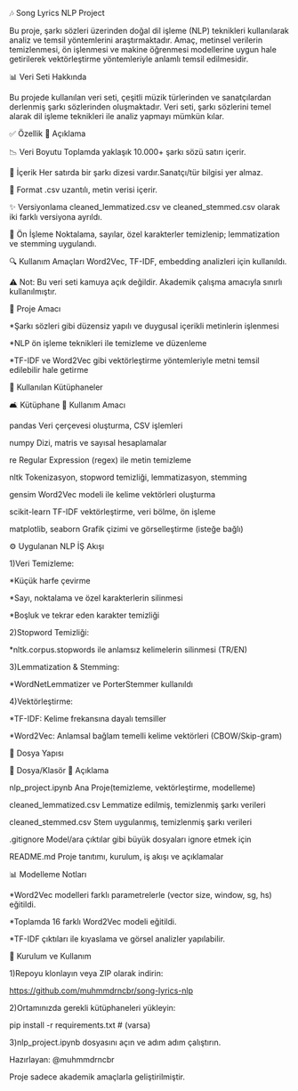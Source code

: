 🎶 Song Lyrics NLP Project

Bu proje, şarkı sözleri üzerinden doğal dil işleme (NLP) teknikleri kullanılarak analiz ve temsil yöntemlerini araştırmaktadır. Amaç, metinsel verilerin temizlenmesi, ön işlenmesi ve makine öğrenmesi modellerine uygun hale getirilerek vektörleştirme yöntemleriyle anlamlı temsil edilmesidir.

📊 Veri Seti Hakkında

Bu projede kullanılan veri seti, çeşitli müzik türlerinden ve sanatçılardan derlenmiş şarkı sözlerinden oluşmaktadır. Veri seti, şarkı sözlerini temel alarak dil işleme teknikleri ile analiz yapmayı mümkün kılar.



✅ Özellik                     📄 Açıklama

📉 Veri Boyutu                 Toplamda yaklaşık 10.000+ şarkı sözü satırı içerir.

📂 İçerik                      Her satırda bir şarkı dizesi vardır.Sanatçı/tür bilgisi yer almaz.

📅 Format                      .csv uzantılı, metin verisi içerir.

✨ Versiyonlama                cleaned_lemmatized.csv ve cleaned_stemmed.csv olarak iki farklı versiyona ayrıldı.

🦜 Ön İşleme                   Noktalama, sayılar, özel karakterler temizlenip; lemmatization ve stemming uygulandı.

🔍 Kullanım Amaçları            Word2Vec, TF-IDF, embedding analizleri için kullanıldı.




⚠️ Not: Bu veri seti kamuya açık değildir. Akademik çalışma amacıyla sınırlı kullanılmıştır.



🧠 Proje Amacı

*Şarkı sözleri gibi düzensiz yapılı ve duygusal içerikli metinlerin işlenmesi

*NLP ön işleme teknikleri ile temizleme ve düzenleme

*TF-IDF ve Word2Vec gibi vektörleştirme yöntemleriyle metni temsil edilebilir hale getirme


🧰️ Kullanılan Kütüphaneler

🛋️ Kütüphane                 🌟 Kullanım Amacı

pandas                        Veri çerçevesi oluşturma, CSV işlemleri

numpy                         Dizi, matris ve sayısal hesaplamalar

re                            Regular Expression (regex) ile metin temizleme

nltk                          Tokenizasyon, stopword temizliği, lemmatizasyon, stemming

gensim                        Word2Vec modeli ile kelime vektörleri oluşturma

scikit-learn                  TF-IDF vektörleştirme, veri bölme, ön işleme

matplotlib, seaborn           Grafik çizimi ve görselleştirme (isteğe bağlı)



⚙️ Uygulanan NLP İŞ Akışı

1)Veri Temizleme:

*Küçük harfe çevirme

*Sayı, noktalama ve özel karakterlerin silinmesi

*Boşluk ve tekrar eden karakter temizliği

2)Stopword Temizliği:

*nltk.corpus.stopwords ile anlamsız kelimelerin silinmesi (TR/EN)

3)Lemmatization & Stemming:

*WordNetLemmatizer ve PorterStemmer kullanıldı

4)Vektörleştirme:

*TF-IDF: Kelime frekansına dayalı temsiller

*Word2Vec: Anlamsal bağlam temelli kelime vektörleri (CBOW/Skip-gram)



📁 Dosya Yapısı

📄 Dosya/Klasör                📅 Açıklama

nlp_project.ipynb              Ana Proje(temizleme, vektörleştirme, modelleme)

cleaned_lemmatized.csv         Lemmatize edilmiş, temizlenmiş şarkı verileri
 
cleaned_stemmed.csv            Stem uygulanmış, temizlenmiş şarkı verileri

.gitignore                     Model/ara çıktılar gibi büyük dosyaları ignore etmek için

README.md                      Proje tanıtımı, kurulum, iş akışı ve açıklamalar



📊 Modelleme Notları

*Word2Vec modelleri farklı parametrelerle (vector size, window, sg, hs) eğitildi.

*Toplamda 16 farklı Word2Vec modeli eğitildi.

*TF-IDF çıktıları ile kıyaslama ve görsel analizler yapılabilir.

🚀 Kurulum ve Kullanım

1)Repoyu klonlayın veya ZIP olarak indirin:

https://github.com/muhmmdrncbr/song-lyrics-nlp

2)Ortamınızda gerekli kütüphaneleri yükleyin:

pip install -r requirements.txt  # (varsa)

3)nlp_project.ipynb dosyasını açın ve adım adım çalıştırın.

Hazırlayan: @muhmmdrncbr

Proje sadece akademik amaçlarla geliştirilmiştir.